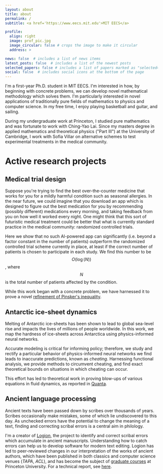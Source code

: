 ```yaml
---
layout: about
title: about
permalink: /
subtitle: <a href='https://www.eecs.mit.edu'>MIT EECS</a>

profile:
  align: right
  image: prof_pic.jpg
  image_circular: false # crops the image to make it circular
  address: >

news: false  # includes a list of news items
latest_posts: false  # includes a list of the newest posts
selected_papers: false # includes a list of papers marked as "selected={true}"
social: false  # includes social icons at the bottom of the page
---
```


I'm a first-year Ph.D. student in MIT EECS. I'm interested in how, by beginning with concrete problems, we can develop novel mathematical methodology which solves them. I'm particularly interested in novel applications of traditionally pure fields of mathematics to physics and computer science. In my free time, I enjoy playing basketball and guitar, and sailing.

During my undergraduate work at Princeton, I studied pure mathematics and was fortunate to work with Ching-Yao Lai. Since my masters degree in applied mathematics and theoretical physics ("Part III") at the University of Cambridge, I work with Sofia Villar on alternative schemes to test experimental treatments in the medical community.


  
# Active research projects

  
## Medical trial design
Suppose you're trying to find the best over-the-counter medicine that works for you for a mildly harmful condition such as seasonal allergies. In the near future, we could imagine that you download an app which is designed to figure out the best medication for you by recommending (possibly different) medications every morning, and taking feedback from you on how well it worked every night. One might think that this sort of futuristic medical treatment could be better that what is currently standard practice in the medical community: randomized controlled trials. 

Here we show that no such AI-powered app can significantly (i.e. beyond a factor constant in the number of patients) outperform the randomized controlled trial scheme currently in place, at least if the correct number of patients is chosen to participate in each study. We find this number to be $$O(\log(N))$$, where $$N$$ is the total number of patients affected by the condition.

While this work began with a concrete problem, we have harnessed it to prove a novel [refinement of Pinsker's inequality](https://charliecb.github.io/assets/pdf/Novel_refinement_of_Pinsker_s_inequality_via_medical_trial_design.pdf).

## Antarctic ice-sheet dynamics
Melting of Antarctic ice-sheets has been shown to lead to global sea-level rise and impacts the lives of millions of people worldwide. In this work, we map the hardness of ice-sheets across Antarctica using physics-informed neural networks.

Accurate modeling is critical for informing policy; therefore, we study and rectify a particular behavior of physics-informed neural networks we find leads to inaccurate predictions, known as *cheating*. Harnessing functional analysis, we provide methods to circumvent cheating, and find exact theoretical bounds on situations in which cheating can occur.

This effort has led to theoretical work in proving blow-ups of various equations in fluid dynamics, as reported in [Quanta](https://www.quantamagazine.org/deep-learning-poised-to-blow-up-famed-fluid-equations-20220412/).

## Ancient language processing
Ancient texts have been passed down by scribes over thousands of years. Scribes occasionally make mistakes, some of which lie undiscovered to this day. As unchecked errors have the potential to change the meaning of a text, finding and correcting scribal errors is a central aim in philology.

I'm a creator of [Logion](https://www.logionproject.princeton.edu), the project to identify and correct scribal errors which accumulate in ancient manuscripts. Understanding how to catch errors can help us to develop software for modern text editing. Logion has led to peer-reviewed changes in our interpretation of the works of ancient authors, which have been published in both classics and computer science venues (*TAPA*, *ACL*), and has become the subject of [graduate courses](https://hellenic.princeton.edu/study/graduate/courses/fall-2023/problems-greek-literature-greek-philology-past-and-future) at Princeton University. For a technical report, see [here](https://arxiv.org/abs/2305.01099).

